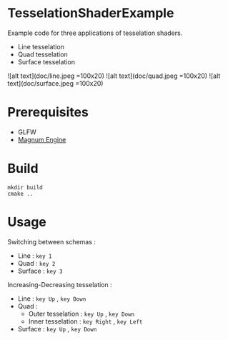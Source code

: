 # TesselationShaderExample 

Example code for three applications of tesselation shaders.
- Line tesselation
- Quad tesselation
- Surface tesselation

![alt text](doc/line.jpeg =100x20)
![alt text](doc/quad.jpeg =100x20)
![alt text](doc/surface.jpeg =100x20)


# Prerequisites

- GLFW
- [Magnum Engine](https://github.com/mosra/magnum) 

# Build

```
mkdir build
cmake ..
```

# Usage

Switching between schemas :
- Line : `key 1`
- Quad : `key 2`
- Surface : `key 3`

Increasing-Decreasing tesselation :
- Line : `key Up` , `key Down`
- Quad : 
    - Outer tesselation :  `key Up` , `key Down`
    - Inner tesselation :  `key Right` , `key Left`
- Surface :  `key Up` , `key Down`